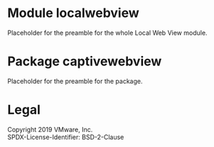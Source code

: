 # Module localwebview
Placeholder for the preamble for the whole Local Web View module.

# Package captivewebview
Placeholder for the preamble for the package.

Legal
=====
Copyright 2019 VMware, Inc.  
SPDX-License-Identifier: BSD-2-Clause
